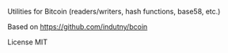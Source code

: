 Utilities for Bitcoin (readers/writers, hash functions, base58, etc.)

Based on https://github.com/indutny/bcoin

License MIT
